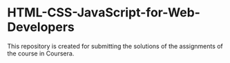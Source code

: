# HTML-CSS-JavaScript-for-Web-Developers
This repository is created for submitting the solutions of the assignments of the course in Coursera.
